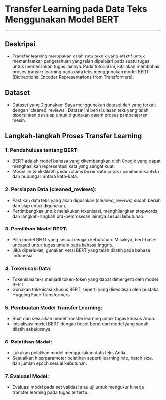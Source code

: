# Transfer Learning pada Data Teks Menggunakan Model BERT
---

## Deskripsi 
* Transfer learning merupakan salah satu teknik yang efektif untuk memanfaatkan pengetahuan yang telah dipelajari pada suatu tugas untuk memecahkan tugas lainnya. Pada tutorial ini, kita akan membahas proses transfer learning pada data teks menggunakan model BERT (Bidirectional Encoder Representations from Transformers).
## Dataset
* Dataset yang Digunakan:
Saya menggunakan dataset dari yang terkait dengan 'cleaned_reviews'. Dataset ini berisi ulasan teks yang telah dibersihkan dan siap untuk digunakan dalam proses pembelajaran mesin.

## Langkah-langkah Proses Transfer Learning
### 1. Pendahuluan tentang BERT:
  * BERT adalah model bahasa yang dikembangkan oleh Google yang dapat menghasilkan representasi kata yang sangat kuat.
  * Model ini telah dilatih pada volume besar data untuk memahami konteks dan hubungan antara kata-kata.

### 2. Persiapan Data (cleaned_reviews):
  * Pastikan data teks yang akan digunakan (cleaned_reviews) sudah bersih dan siap untuk digunakan.
  * Pertimbangkan untuk melakukan tokenisasi, menghilangkan stopwords, dan langkah-langkah pra-pemrosesan lainnya sesuai kebutuhan.

### 3. Pemilihan Model BERT:
  * Pilih model BERT yang sesuai dengan kebutuhan. Misalnya, bert-base-uncased untuk tugas umum pada bahasa Inggris.
  * Jika diperlukan, gunakan versi BERT yang telah dilatih pada bahasa Indonesia.

### 4. Tokenisasi Data:
  * Tokenisasi teks menjadi token-token yang dapat dimengerti oleh model BERT.
  * Gunakan tokenisasi khusus BERT, seperti yang disediakan oleh pustaka Hugging Face Transformers.

### 5. Pembuatan Model Transfer Learning:
  * Buat dan sesuaikan model transfer learning untuk tugas khusus Anda.
  * Inisialisasi model BERT dengan bobot berat dari model yang sudah dilatih sebelumnya.

### 6. Pelatihan Model:
  * Lakukan pelatihan model menggunakan data teks Anda.
  * Sesuaikan hiperparameter pelatihan seperti learning rate, batch size, dan jumlah epoch sesuai kebutuhan.

### 7. Evaluasi Model:
  * Evaluasi model pada set validasi atau uji untuk mengukur kinerja transfer learning pada tugas tertentu.
